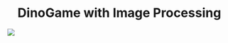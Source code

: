 # <h1 align="center"> DinoGame with Image Processing </h1>
![]((https://github.com/SusanketSarkar/DinoGame-with-Image-Processing/blob/main/images/dinogame.png))
